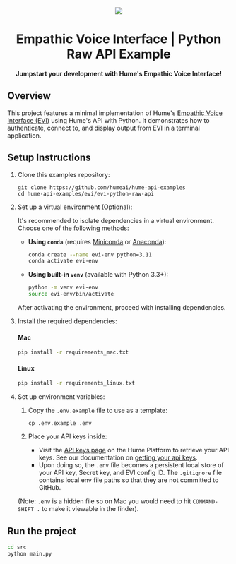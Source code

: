 <div align="center">
  <img src="https://storage.googleapis.com/hume-public-logos/hume/hume-banner.png">
  <h1>Empathic Voice Interface | Python Raw API Example</h1>
  <p>
    <strong>Jumpstart your development with Hume's Empathic Voice Interface!</strong>
  </p>
</div>

## Overview

This project features a minimal implementation of Hume's [Empathic Voice Interface (EVI)](https://dev.hume.ai/docs/empathic-voice-interface-evi/overview) using Hume's API with Python. It demonstrates how to authenticate, connect to, and display output from EVI in a terminal application.

## Setup Instructions

1. Clone this examples repository:

   ```shell
   git clone https://github.com/humeai/hume-api-examples
   cd hume-api-examples/evi/evi-python-raw-api
   ```

2. Set up a virtual environment (Optional):

   It's recommended to isolate dependencies in a virtual environment. Choose one of the following methods:

   - **Using `conda`** (requires [Miniconda](https://docs.anaconda.com/miniconda/) or [Anaconda](https://www.anaconda.com/)):

     ```bash
     conda create --name evi-env python=3.11
     conda activate evi-env
     ```

   - **Using built-in `venv`** (available with Python 3.3+):

     ```bash
     python -m venv evi-env
     source evi-env/bin/activate
     ```

   After activating the environment, proceed with installing dependencies.

3. Install the required dependencies:

   #### Mac

   ```bash
   pip install -r requirements_mac.txt
   ```

   #### Linux

   ```bash
   pip install -r requirements_linux.txt
   ```

4. Set up environment variables:

   1. Copy the `.env.example` file to use as a template:

      ```shell
      cp .env.example .env
      ```

   2. Place your API keys inside:

      - Visit the [API keys page](https://platform.hume.ai/settings/keys) on the Hume Platform to retrieve your API keys. See our documentation on [getting your api keys](https://dev.hume.ai/docs/introduction/api-key).
      - Upon doing so, the `.env` file becomes a persistent local store of your API key, Secret key, and EVI config ID. The `.gitignore` file contains local env file paths so that they are not committed to GitHub.

   (Note: `.env` is a hidden file so on Mac you would need to hit `COMMAND-SHIFT .` to make it viewable in the finder).

## Run the project

```bash
cd src
python main.py
```
